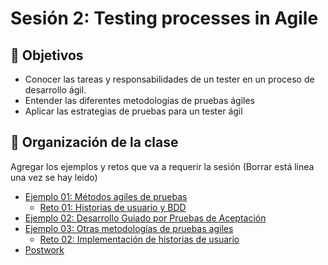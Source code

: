 # Sesión 2: Testing processes in Agile

## :dart: Objetivos

- Conocer las tareas y responsabilidades de un tester en un proceso de desarrollo ágil.
- Entender las diferentes metodologías de pruebas ágiles
- Aplicar las estrategias de pruebas para un tester ágil

## 📂 Organización de la clase

Agregar los ejemplos y retos que va a requerir la sesión (Borrar está linea una vez se hay leido)

- [Ejemplo 01:  Métodos agiles de pruebas](./Ejemplo-01)
    - [Reto 01: Historias de usuario y BDD](./Reto-01)
- [Ejemplo 02: Desarrollo Guiado por Pruebas de Aceptación](./Ejemplo-02)
- [Ejemplo 03: Otras metodologías de pruebas agiles](./Ejemplo-03)
    - [Reto 02: Implementación de historias de usuario](./Reto-02)
- [Postwork](./Postwork)




